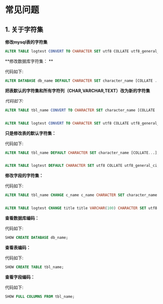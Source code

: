 # 常见问题

## 1. 关于字符集



**修改mysql表的字符集**

```sql
ALTER TABLE logtest CONVERT TO CHARACTER SET utf8 COLLATE utf8_general_ci;
```

 

**修改数据库字符集：
**

代码如下:


```sql
ALTER DATABASE db_name DEFAULT CHARACTER SET character_name [COLLATE ...];  
```




**把表默认的字符集和所有字符列（CHAR,VARCHAR,TEXT）改为新的字符集**

*代码如下:*


```sql
ALTER TABLE tbl_name CONVERT TO CHARACTER SET character_name [COLLATE ...] 


ALTER TABLE logtest CONVERT TO CHARACTER SET utf8 COLLATE utf8_general_ci; 

```



**只是修改表的默认字符集：**

代码如下:


```sql
ALTER TABLE tbl_name DEFAULT CHARACTER SET character_name [COLLATE...]; 


ALTER TABLE logtest DEFAULT CHARACTER SET utf8 COLLATE utf8_general_ci; 
```

 

**修改字段的字符集：**

代码如下:


```sql
ALTER TABLE tbl_name CHANGE c_name c_name CHARACTER SET character_name [COLLATE ...]; 


ALTER TABLE logtest CHANGE title title VARCHAR(100) CHARACTER SET utf8 COLLATE utf8_general_ci; 
```



**查看数据库编码：**

代码如下:


```sql
SHOW CREATE DATABASE db_name;  
```


**查看表编码：**

代码如下:


```sql
SHOW CREATE TABLE tbl_name;  
```


**查看字段编码：**

代码如下:

```sql
SHOW FULL COLUMNS FROM tbl_name;  
```

